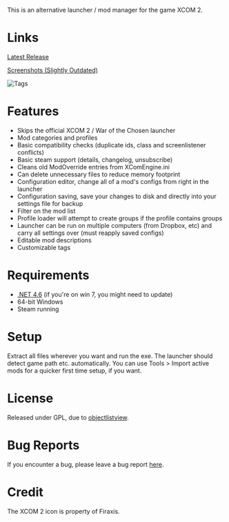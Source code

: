 This is an alternative launcher / mod manager for the game XCOM 2.

# Links
[Latest Release](https://github.com/Xebeth/xcom2-launcher/releases/latest)

[Screenshots (Slightly Outdated)](http://imgur.com/a/8EoW9)

![Tags](/../screenshots/tags.png?raw=true "Tags")

# Features
* Skips the official XCOM 2 / War of the Chosen launcher
* Mod categories and profiles
* Basic compatibility checks (duplicate ids, class and screenlistener conflicts)
* Basic steam support (details, changelog, unsubscribe)
* Cleans old ModOverride entries from XComEngine.ini
* Can delete unnecessary files to reduce memory footprint
* Configuration editor, change all of a mod's configs from right in the launcher
* Configuration saving, save your changes to disk and directly into your settings file for backup
* Filter on the mod list
* Profile loader will attempt to create groups if the profile contains groups
* Launcher can be run on multiple computers (from Dropbox, etc) and carry all settings over (must reapply saved configs)
* Editable mod descriptions
* Customizable tags

# Requirements
* [.NET 4.6](https://www.microsoft.com/de-de/download/details.aspx?id=49981) (if you're on win 7, you might need to update)
* 64-bit Windows
* Steam running

# Setup
Extract all files wherever you want and run the exe. The launcher should detect game path etc. automatically.
You can use Tools > Import active mods for a quicker first time setup, if you want.

# License
Released under GPL, due to [objectlistview](http://objectlistview.sourceforge.net/cs/index.html).

# Bug Reports
If you encounter a bug, please leave a bug report [here](https://github.com/Xebeth/xcom2-launcher/issues).

# Credit
The XCOM 2 icon is property of Firaxis.